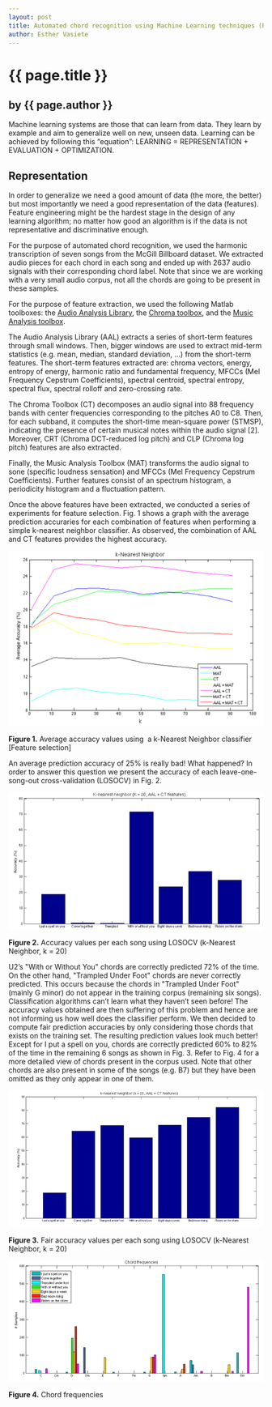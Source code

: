 ```yaml
---
layout: post
title: Automated chord recognition using Machine Learning techniques (Part 1)
author: Esther Vasiete
---
```


# {{ page.title }} #

## by {{ page.author }} ##

Machine learning systems are those that can learn from data. They learn by example and aim to generalize well on new, unseen data. Learning can be achieved by following this “equation”: LEARNING = REPRESENTATION + EVALUATION + OPTIMIZATION.

## Representation ##

In order to generalize we need a good amount of data (the more, the better) but most importantly we need a good representation of the data (features). Feature engineering might be the hardest stage in the design of any learning algorithm; no matter how good an algorithm is if the data is not representative and discriminative enough.

For the purpose of automated chord recognition, we used the harmonic transcription of seven songs from the McGill Billboard dataset. We extracted audio pieces for each chord in each song and ended up with 2637 audio signals with their corresponding chord label. Note that since we are working with a very small audio corpus, not all the chords are going to be present in these samples.

For the purpose of feature extraction, we used the following Matlab toolboxes: the [Audio Analysis Library](http://www.mathworks.com/matlabcentral/fileexchange/45831-matlab-audio-analysis-library), the [Chroma toolbox](http://resources.mpi-inf.mpg.de/MIR/chromatoolbox/), and the [Music Analysis toolbox](http://www.pampalk.at/ma/).

The Audio Analysis Library (AAL) extracts a series of short-term features through small windows. Then, bigger windows are used to extract mid-term statistics (e.g. mean, median, standard deviation, …) from the short-term features. The short-term features extracted are: chroma vectors, energy, entropy of energy, harmonic ratio and fundamental frequency, MFCCs (Mel Frequency Cepstrum Coefficients), spectral centroid, spectral entropy, spectral flux, spectral rolloff and zero-crossing rate.

The Chroma Toolbox (CT) decomposes an audio signal into 88 frequency bands with center frequencies corresponding to the pitches A0 to C8. Then, for each subband, it computes the short-time mean-square power (STMSP), indicating the presence of certain musical notes within the audio signal [2]. Moreover, CRT (Chroma DCT-reduced log pitch) and CLP (Chroma log pitch) features are also extracted.

Finally, the Music Analysis Toolbox (MAT) transforms the audio signal to sone (specific loudness sensation) and MFCCs (Mel Frequency Cepstrum Coefficients). Further features consist of an spectrum histogram, a periodicity histogram and a fluctuation pattern.

Once the above features have been extracted, we conducted a series of experiments for feature selection. Fig. 1 shows a graph with the average prediction accuraries for each combination of features when performing a simple k-nearest neighbor classifier. As observed, the combination of AAL and CT features provides the highest accuracy.

![](image03.png)

**Figure 1.** Average accuracy values using  a k-Nearest Neighbor classifier [Feature selection]

An average prediction accuracy of 25% is really bad! What happened? In order to answer this question we present the accuracy of each leave-one-song-out cross-validation (LOSOCV) in Fig. 2.

![](image02.png)

**Figure 2.** Accuracy values per each song using LOSOCV (k-Nearest Neighbor, k = 20)

U2’s "With or Without You" chords are correctly predicted 72% of the time. On the other hand, "Trampled Under Foot" chords are never correctly predicted. This occurs because the chords in "Trampled Under Foot" (mainly G minor) do not appear in the training corpus (remaining six songs). Classification algorithms can’t learn what they haven’t seen before! The accuracy values obtained are then suffering of this problem and hence are not informing us how well does the classifier perform. We then decided to compute fair prediction accuracies by only considering those chords that exists on the training set. The resulting prediction values look much better! Except for I put a spell on you, chords are correctly predicted 60% to 82% of the time in the remaining 6 songs as shown in Fig. 3. Refer to Fig. 4 for a more detailed view of chords present in the corpus used. Note that other chords are also present in some of the songs (e.g. B7) but they have been omitted as they only appear in one of them.

![](image01.png)

**Figure 3.** Fair accuracy values per each song using LOSOCV (k-Nearest Neighbor, k = 20)

![](image00.png)

**Figure 4.** Chord frequencies
